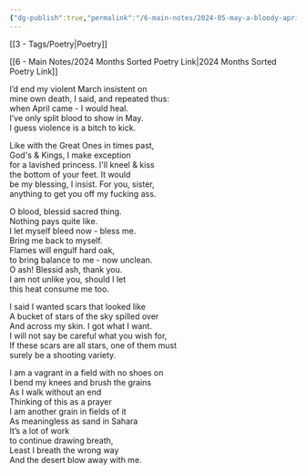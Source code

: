 ```yaml
---
{"dg-publish":true,"permalink":"/6-main-notes/2024-05-may-a-bloody-april-hope-for-may-amen/"}
---
```


[[3 - Tags/Poetry\|Poetry]]

[[6 - Main Notes/2024 Months Sorted Poetry Link\|2024 Months Sorted Poetry Link]]


I’d end my violent March insistent on  
mine own death, I said, and repeated thus:  
when April came \- I would heal.   
I’ve only split blood to show in May.  
I guess violence is a bitch to kick. 



Like with the Great Ones in times past,   
God's & Kings, I make exception   
for a lavished princess. I'll kneel & kiss  
the bottom of your feet. It would  
be my blessing, I insist. For you, sister,  
anything to get you off my fucking ass. 



O blood, blessid sacred thing.   
Nothing pays quite like.   
I let myself bleed now \- bless me.   
Bring me back to myself.   
Flames will engulf hard oak,   
to bring balance to me \- now unclean.   
O ash\! Blessid ash, thank you.   
I am not unlike you, should I let  
this heat consume me too. 



I said I wanted scars that looked like   
A bucket of stars of the sky spilled over  
And across my skin. I got what I want.   
I will not say be careful what you wish for,   
If these scars are all stars, one of them must  
surely be a shooting variety. 



I am a vagrant in a field with no shoes on  
I bend my knees and brush the grains  
As I walk without an end  
Thinking of this as a prayer  
I am another grain in fields of it  
As meaningless as sand in Sahara   
It’s a lot of work   
to continue drawing breath,  
Least I breath the wrong way  
And the desert blow away with me.

